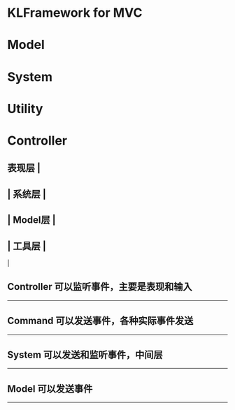 # KLFramework for MVC
# Model
# System
# Utility
# Controller

表现层
|
---------
|
系统层
|
---------
|
Model层
|
---------
|
工具层
|
---------
|


Controller 可以监听事件，主要是表现和输入
---------
---------
Command 可以发送事件，各种实际事件发送
---------
---------
System 可以发送和监听事件，中间层
---------
---------
Model 可以发送事件
---------
---------

